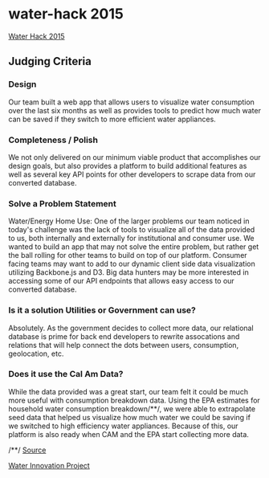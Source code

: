 # water-hack 2015

[Water Hack 2015](https://water-hack-2015.herokuapp.com)

## Judging Criteria

### Design
Our team built a web app that allows users to visualize water consumption over 
the last six months as well as provides tools to predict how much water can be 
saved if they switch to more efficient water appliances.

### Completeness / Polish
We not only delivered on our minimum viable product that accomplishes our design 
goals, but also provides a platform to build additional features as well as several
key API points for other developers to scrape data from our converted database.

### Solve a Problem Statement
Water/Energy Home Use: One of the larger problems our team noticed in today's 
challenge was the lack of tools to visualize all of the data provided to us, both
internally and externally for institutional and consumer use. We wanted to build 
an app that may not solve the entire problem, but rather get the ball rolling for 
other teams to build on top of our platform. Consumer facing teams may want to add 
to our dynamic client side data visualization utilizing Backbone.js and D3. Big data
hunters may be more interested in accessing some of our API endpoints that allows 
easy access to our converted database.

### Is it a solution Utilities or Government can use?
Absolutely. As the government decides to collect more data, our relational database 
is prime for back end developers to rewrite assocations and relations that will
help connect the dots between users, consumption, geolocation, etc. 

### Does it use the Cal Am Data?
While the data provided was a great start, our team felt it could be much more 
useful with consumption breakdown data. Using the EPA estimates for household water
consumption breakdown/**/, we were able to extrapolate seed data that helped us visualize
how much water we could be saving if we switched to high efficiency water appliances. 
Because of this, our platform is also ready when CAM and the EPA start collecting more data.

/**/ [Source](http://www.epa.gov/WaterSense/pubs/indoor.html)

[Water Innovation Project](http://www.waterinnovationproject.com/hackathon-2/)
